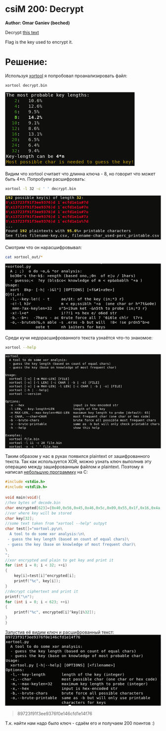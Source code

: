 #   csiM 200: Decrypt

**Author: Omar Ganiev (beched)**

Decrypt [this text](/decrypt.bin)

Flag is the key used to encrypt it.

# Решение:
Используя [xortool](https://github.com/hellman/xortool) я попробовал проанализировать файл: 
```Bash
xortool decrypt.bin
```
![](./1.png)

Видим что xortool считает что длинна ключа - 8, но говорит что может быть 4\*n. Попробуем расшифровать:
```Bash
xortool -l 32 -c ' ' decrypt.bin
```
![](./2.png)

Смотрим что он нарасшифровывал:
```Bash
cat xortool_out/*
```
![](./3.png)

Среди кучи недорасшифрованного текста узнаётся что-то знакомое:
```Bash
xortool --help
```
![](./4.png)

Таким образом у нас в руках появился plaintext от зашифрованного текста. Так как используется XOR, можно узнать ключ выполнив эту операцию между зашифрованным файлом и plaintext.
Поэтому я написал [небольшую программку](/decode.c) на C:
```C 
#include <stdio.h>
#include <stdlib.h>

void main(void){
//hex bytes of decode.bin
char encrypted[623]={0x40,0x56,0x45,0x46,0x5c,0x09,0x55,0x1f,0x16,0x4a,0x6f,0x45,0x19,0x72,0x17,0x42,0x09,0x5f,0x09,0x11,0x40,0x59,0x43,0x02,0x0b,0x11,0x16,0x5e,0x59,0x03,0x17,0x4e,0x57,0x4b,0x17,0x53,0x5d,0x07,0x55,0x48,0x15,0x5a,0x16,0x5f,0x33,0x13,0x17,0x1b,0x46,0x57,0x10,0x54,0x47,0x45,0x43,0x12,0x0c,0x54,0x45,0x5a,0x51,0x1f,0x17,0x5a,0x5d,0x57,0x50,0x46,0x5b,0x46,0x11,0x53,0x07,0x40,0x00,0x01,0x19,0x5c,0x59,0x16,0x05,0x5f,0x10,0x5f,0x40,0x16,0x0c,0x00,0x44,0x54,0x14,0x44,0x55,0x0a,0x17,0x55,0x50,0x58,0x45,0x41,0x1a,0x6c,0x19,0x11,0x4b,0x13,0x02,0x10,0x5c,0x40,0x44,0x16,0x12,0x58,0x00,0x11,0x5f,0x53,0x1a,0x46,0x4c,0x53,0x04,0x42,0x51,0x46,0x58,0x58,0x18,0x52,0x59,0x5d,0x44,0x0a,0x5c,0x55,0x01,0x56,0x45,0x0a,0x5f,0x13,0x5a,0x59,0x15,0x44,0x45,0x41,0x46,0x59,0x01,0x07,0x06,0x5d,0x00,0x11,0x57,0x0e,0x56,0x44,0x11,0x33,0x62,0x41,0x52,0x01,0x5c,0x0b,0x6c,0x13,0x45,0x1d,0x56,0x41,0x43,0x59,0x09,0x5c,0x4b,0x41,0x4d,0x16,0x38,0x4b,0x0c,0x4d,0x48,0x1c,0x5c,0x03,0x5b,0x46,0x65,0x19,0x6c,0x7d,0x63,0x32,0x70,0x7e,0x28,0x60,0x38,0x45,0x62,0x0f,0x51,0x5f,0x0a,0x55,0x0b,0x50,0x59,0x53,0x5d,0x3b,0x6e,0x7e,0x15,0x45,0x5d,0x09,0x59,0x45,0x02,0x33,0x17,0x12,0x1e,0x0a,0x15,0x1c,0x4b,0x58,0x00,0x1c,0x14,0x5f,0x52,0x58,0x01,0x44,0x0d,0x11,0x14,0x16,0x43,0x46,0x44,0x11,0x09,0x54,0x5a,0x01,0x43,0x5e,0x18,0x56,0x51,0x12,0x47,0x0e,0x5c,0x11,0x0d,0x56,0x1c,0x45,0x11,0x5a,0x59,0x42,0x03,0x57,0x00,0x43,0x1d,0x3c,0x43,0x46,0x49,0x52,0x49,0x1c,0x19,0x05,0x5f,0x57,0x4a,0x19,0x17,0x12,0x13,0x46,0x19,0x11,0x46,0x13,0x45,0x45,0x19,0x13,0x5a,0x59,0x15,0x44,0x45,0x41,0x5b,0x45,0x10,0x0f,0x06,0x5d,0x00,0x11,0x57,0x0e,0x56,0x44,0x18,0x11,0x58,0x5c,0x56,0x46,0x5a,0x59,0x07,0x41,0x45,0x0a,0x4b,0x13,0x5f,0x53,0x1e,0x10,0x06,0x5e,0x50,0x53,0x4a,0x6c,0x44,0x11,0x48,0x5c,0x18,0x4b,0x1a,0x5b,0x59,0x41,0x1a,0x59,0x56,0x1f,0x55,0x54,0x08,0x0e,0x56,0x57,0x19,0x13,0x17,0x16,0x0b,0x51,0x1d,0x58,0x59,0x43,0x0e,0x46,0x0f,0x54,0x1c,0x11,0x58,0x03,0x59,0x51,0x4c,0x51,0x17,0x46,0x5c,0x46,0x49,0x43,0x09,0x51,0x00,0x45,0x11,0x5a,0x59,0x42,0x03,0x57,0x00,0x43,0x1d,0x3c,0x43,0x46,0x49,0x49,0x49,0x1c,0x19,0x0e,0x52,0x4e,0x18,0x19,0x17,0x12,0x13,0x46,0x19,0x11,0x46,0x13,0x45,0x45,0x19,0x13,0x5e,0x58,0x16,0x45,0x11,0x11,0x5d,0x45,0x43,0x0e,0x01,0x49,0x48,0x54,0x5a,0x05,0x58,0x52,0x5d,0x5d,0x17,0x41,0x47,0x14,0x33,0x11,0x46,0x1e,0x07,0x49,0x14,0x1e,0x55,0x44,0x13,0x44,0x00,0x1c,0x57,0x5e,0x02,0x14,0x17,0x11,0x45,0x11,0x14,0x46,0x17,0x54,0x4a,0x4c,0x43,0x57,0x13,0x00,0x56,0x43,0x05,0x56,0x45,0x04,0x55,0x5f,0x17,0x46,0x09,0x43,0x16,0x58,0x56,0x5a,0x06,0x46,0x07,0x59,0x04,0x43,0x55,0x05,0x43,0x53,0x4a,0x4a,0x3d,0x12,0x13,0x4b,0x56,0x1d,0x4b,0x1e,0x07,0x17,0x4c,0x47,0x52,0x1b,0x16,0x42,0x0c,0x5f,0x40,0x57,0x01,0x0a,0x01,0x11,0x45,0x42,0x55,0x0b,0x52,0x16,0x59,0x4a,0x17,0x1f,0x51,0x46,0x5b,0x44,0x12,0x13,0x12,0x0c,0x55,0x5f,0x17,0x59,0x08,0x5c,0x1c,0x11,0x41,0x45,0x06,0x46,0x14,0x43,0x0c,0x5f,0x40,0x07,0x55,0x5a,0x5d,0x33,0x17,0x12,0x13,0x46,0x19,0x11,0x46,0x13,0x45,0x45,0x19,0x13,0x17,0x16,0x46,0x10,0x45,0x11,0x14,0x16,0x43,0x46,0x44,0x11,0x06,0x59,0x55,0x14,0x56,0x55,0x4c,0x5c,0x45,0x41,0x13,0x00,0x56,0x43,0x46,0x58,0x00,0x1c,0x4a,0x39,0x0a};
//var where key will be stored
char key[32];
//some text taken from "xortool --help" outpyt
char test[]="xortool.py\n\
  A tool to do some xor analysis:\n\
 - guess the key length (based on count of equal chars)\
 - guess the key (base on knowledge of most frequent char)\
\
";
//xor encrypted and plain to get key and print it
for (int i = 0; i < 32; ++i)
{
	key[i]=test[i]^encrypted[i];
	printf("%c", key[i]);
}
//decrypt ciphertext and print it
printf("\n");
for (int i = 0; i < 623; ++i)
{
	printf("%c", encrypted[i]^key[i%32]);
}
}
```

Запустив её видим ключ и расшифрованный текст:
![](./5.png)

> 89723f91f3ee9376f0e146cfd1e14f76

Т.к. найти нам надо было ключ - сдаём его и получаем 200 поинтов :)
